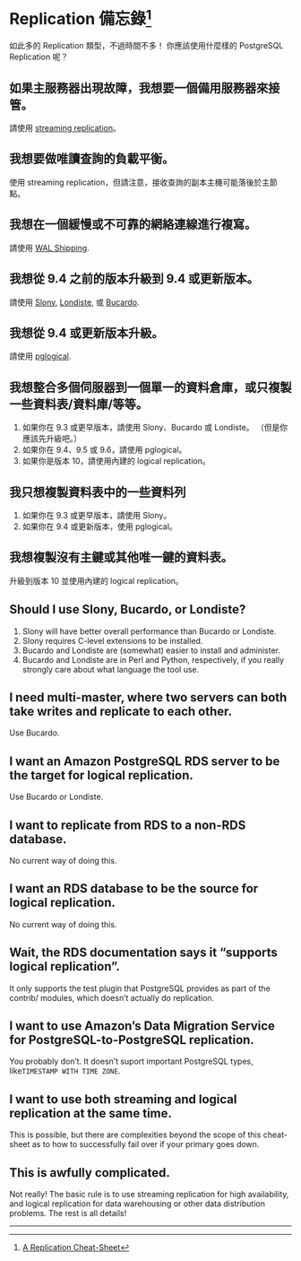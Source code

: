 # Replication 備忘錄[^1]

如此多的 Replication 類型，不過時間不多！ 你應該使用什麼樣的 PostgreSQL Replication 呢？

## 如果主服務器出現故障，我想要一個備用服務器來接管。

請使用 [streaming replication](https://www.postgresql.org/docs/current/static/warm-standby.html#STREAMING-REPLICATION)。

## 我想要做唯讀查詢的負載平衡。

使用 streaming replication，但請注意，接收查詢的副本主機可能落後於主節點。

## 我想在一個緩慢或不可靠的網絡連線進行複寫。

請使用 [WAL Shipping](https://www.postgresql.org/docs/current/static/warm-standby.html).

## 我想從 9.4 之前的版本升級到 9.4 或更新版本。

請使用 [Slony](http://www.slony.info/), [Londiste](https://wiki.postgresql.org/wiki/SkyTools), 或 [Bucardo](https://bucardo.org/Bucardo/).

## 我想從 9.4 或更新版本升級。

請使用 [pglogical](https://www.2ndquadrant.com/en/resources/pglogical/).

## 我想整合多個伺服器到一個單一的資料倉庫，或只複製一些資料表/資料庫/等等。

1. 如果你在 9.3 或更早版本，請使用 Slony、Bucardo 或 Londiste。 （但是你應該先升級吧。）
2. 如果你在 9.4、9.5 或 9.6，請使用 pglogical。
3. 如果你是版本 10，請使用內建的 logical replication。

## 我只想複製資料表中的一些資料列

1. 如果你在 9.3 或更早版本，請使用 Slony。
2. 如果你在 9.4 或更新版本，使用 pglogical。

## 我想複製沒有主鍵或其他唯一鍵的資料表。

升級到版本 10 並使用內建的 logical replication。

## Should I use Slony, Bucardo, or Londiste?

1. Slony will have better overall performance than Bucardo or Londiste.
2. Slony requires C-level extensions to be installed.
3. Bucardo and Londiste are \(somewhat\) easier to install and administer.
4. Bucardo and Londiste are in Perl and Python, respectively, if you really strongly care about what language the tool use.

## I need multi-master, where two servers can both take writes and replicate to each other.

Use Bucardo.

## I want an Amazon PostgreSQL RDS server to be the target for logical replication.

Use Bucardo or Londiste.

## I want to replicate from RDS to a non-RDS database.

No current way of doing this.

## I want an RDS database to be the source for logical replication.

No current way of doing this.

## Wait, the RDS documentation says it “supports logical replication”.

It only supports the test plugin that PostgreSQL provides as part of the contrib/ modules, which doesn’t actually do replication.

## I want to use Amazon’s Data Migration Service for PostgreSQL-to-PostgreSQL replication.

You probably don’t. It doesn’t suport important PostgreSQL types, like`TIMESTAMP WITH TIME ZONE`.

## I want to use both streaming and logical replication at the same time.

This is possible, but there are complexities beyond the scope of this cheat-sheet as to how to successfully fail over if your primary goes down.

## This is awfully complicated.

Not really! The basic rule is to use streaming replication for high availability, and logical replication for data warehousing or other data distribution problems. The rest is all details!

---

[^1]:  [A Replication Cheat-Sheet](http://thebuild.com/blog/2018/01/02/a-replication-cheat-sheat/)

